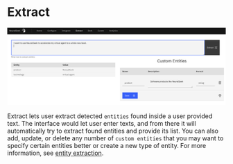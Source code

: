 # Extract

![extract](images/extract.png)

Extract lets user extract detected `entities` found inside a user provided text. The interface would let user enter texts, and from there it will automatically try to extract found entities and provide its list. You can also add, update, or delete any number of `custom entities` that you may want to specify certain entities better or create a new type of entity. For more information, see [entity extraction](https://www.notion.so/Entity-Extraction-2d89cb0f4bbf46a1a72b8f9453359998?pvs=21).